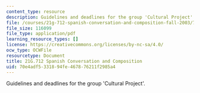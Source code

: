 ```yaml
---
content_type: resource
description: Guidelines and deadlines for the group 'Cultural Project'.
file: /courses/21g-712-spanish-conversation-and-composition-fall-2003/70e4adf5331894fe467876211f2985a4_MIT21G_712F03_extracted.pdf
file_size: 116099
file_type: application/pdf
learning_resource_types: []
license: https://creativecommons.org/licenses/by-nc-sa/4.0/
ocw_type: OCWFile
resourcetype: Document
title: 21G.712 Spanish Conversation and Composition
uid: 70e4adf5-3318-94fe-4678-76211f2985a4
---
```

Guidelines and deadlines for the group 'Cultural Project'.